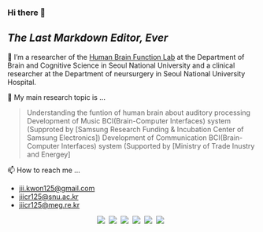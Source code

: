 ### Hi there 👋
## _The Last Markdown Editor, Ever_

🔭 I’m a researcher of the [Human Brain Function Lab](https://www.hbf.re.kr/)  at the Department of Brain and Cognitive Science in Seoul National University and a clinical researcher at the Department of neursurgery in Seoul National University Hospital.

🌱 My main research topic is ...
> Understanding the funtion of human brain about auditory processing
> Development of Music BCI(Brain-Computer Interfaces) system (Supproted by [Samsung Research Funding & Incubation Center of Samsung Electronics])
> Development of Communication BCI(Brain-Computer Interfaces) system (Supported by [Ministry of Trade Inustry and Energey]

📫 How to reach me ...
  - jii.kwon125@gmail.com
  - jiicr125@snu.ac.kr
  - jiicr125@meg.re.kr


<p align="center">
<img src="https://img.shields.io/badge/Python-3766AB?style=flat-square&logo=Python&logoColor=white"/></a>&nbsp 
<img src="https://img.shields.io/badge/-Matlab-8f231d?style=flat-square"/></a>&nbsp 
<img src="https://img.shields.io/badge/Origin-F56C2D?style=flat-square&logo=Origin&logoColor=white"/></a>&nbsp
<img src="https://img.shields.io/badge/LaTeX-008080?style=flat-square&logo=LaTeX&logoColor=white"/></a>&nbsp 
<img src="https://img.shields.io/badge/Mendeley-9D1620?style=flat-square&logo=Mendeley&logoColor=white"/></a>&nbsp 
<img src="https://img.shields.io/badge/Endnote-ECD53F?style=flat-square&logo=.ENV&logoColor=white"/></a>&nbsp 
